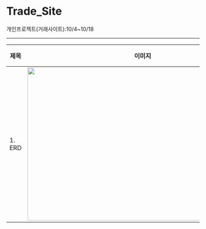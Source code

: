 # Trade_Site
개인프로젝트(거래사이트):10/4~10/18

---
|제목|이미지|설명|
|----|----------|--|
| 1. ERD |  <img src="https://user-images.githubusercontent.com/33335762/193827476-3a7fee2e-5530-4893-9891-18430edee05b.png" width="600" height="400"/> |--|


